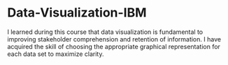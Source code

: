 # Data-Visualization-IBM
I learned during this course that data visualization is fundamental to improving stakeholder comprehension and retention of information. I have acquired the skill of choosing the appropriate graphical representation for each data set to maximize clarity.
